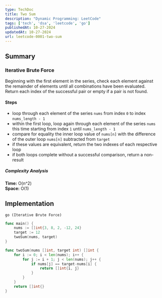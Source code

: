 ```yaml
---
type: TechDoc
title: Two Sum
description: "Dynamic Programming: LeetCode"
tags: ['tech', 'dsa', 'leetcode', 'go']
publishedAt: 10-27-2024
updatedAt: 10-27-2024
url: leetcode-0001-two-sum
---
```

## Summary
### Iterative Brute Force
Beginning with the first element in the series, check each element against the remainder of 
elements until all combinations have been evaluated.  
Return each index of the successful pair or empty if a pair is not found.

#### Steps
- loop through each element of the series `nums` from index `0` to index `nums_length - 1`
- within the first loop, loop again through each element of the series `nums` this time 
starting from index `1` until `nums_length - 1`
- compare for equality the inner loop value of `nums[n]` with the difference of the outer loop 
`nums[n]` subtracted from `target`
- if these values are equivalent, return the two indexes of each respective loop
- if both loops complete without a successful comparison, return a non-result

##### Complexity Analysis
**Time:** O(n^2)  
**Space:** O(1)

## Implementation
`go (Iterative Brute Force)`
```go
func main() {
	nums := []int{3, 8, 2, -12, 24}
	target := 12
	twoSum(nums, target)
}

func twoSum(nums []int, target int) []int {
	for i := 0; i < len(nums); i++ {
		for j := i + 1; j < len(nums); j++ {
			if nums[j] == target-nums[i] {
				return []int{i, j}
			}
		}
	}
	return []int{}
}
```
<!--`js (Iterative Brute Force)`-->
<!--```js-->
<!--function main() {-->
<!--    let nums = [3, 8, 2, -12, 24];-->
<!--    let target = 12;-->
<!---->
<!--    twoSum(nums, target);-->
<!--};-->
<!---->
<!--function twoSum(nums, target) {-->
<!--    for (let i = 0; i < nums.length; i++) {-->
<!--        for (let j = i + 1; j < nums.length; j++) {-->
<!--            if (nums[j] === target - nums[i]) {-->
<!--                return [i, j];-->
<!--            }-->
<!--        }-->
<!--    }-->
<!--    return [];-->
<!--};-->
<!---->
<!--main();-->
<!--```-->
